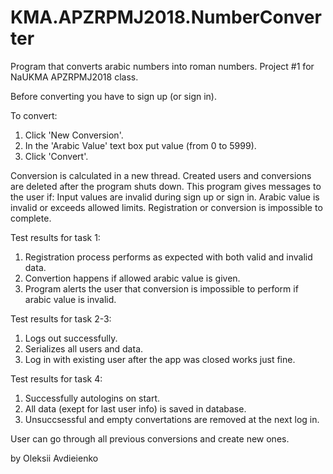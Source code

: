 # KMA.APZRPMJ2018.NumberConverter
Program that converts arabic numbers into roman numbers. Project #1 for NaUKMA APZRPMJ2018 class. 

Before converting you have to sign up (or sign in).

To convert:
1) Click 'New Conversion'.
2) In the 'Arabic Value' text box put value (from 0 to 5999).
3) Click 'Convert'.

Conversion is calculated in a new thread. Created users and conversions are deleted after the program shuts down. This program gives messages to the user if: Input values are invalid during sign up or sign in. Arabic value is invalid or exceeds allowed limits. Registration or conversion is impossible to complete.

Test results for task 1:
1) Registration process performs as expected with both valid and invalid data.
2) Convertion happens if allowed arabic value is given.
3) Program alerts the user that conversion is impossible to perform if arabic value is invalid.

Test results for task 2-3:
1) Logs out successfully.
2) Serializes all users and data.
3) Log in with existing user after the app was closed works just fine.

Test results for task 4:
1) Successfully autologins on start.
2) All data (exept for last user info) is saved in database.
3) Unsuccsessful and empty convertations are removed at the next log in.

User can go through all previous conversions and create new ones.

by Oleksii Avdieienko
